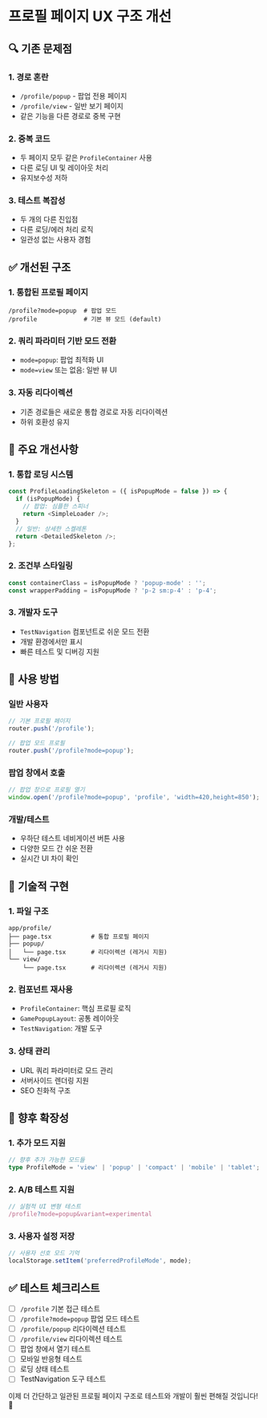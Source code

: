 # 프로필 페이지 UX 구조 개선

## 🔍 기존 문제점

### 1. 경로 혼란
- `/profile/popup` - 팝업 전용 페이지
- `/profile/view` - 일반 보기 페이지
- 같은 기능을 다른 경로로 중복 구현

### 2. 중복 코드
- 두 페이지 모두 같은 `ProfileContainer` 사용
- 다른 로딩 UI 및 레이아웃 처리
- 유지보수성 저하

### 3. 테스트 복잡성
- 두 개의 다른 진입점
- 다른 로딩/에러 처리 로직
- 일관성 없는 사용자 경험

## ✅ 개선된 구조

### 1. 통합된 프로필 페이지
```
/profile?mode=popup  # 팝업 모드
/profile             # 기본 뷰 모드 (default)
```

### 2. 쿼리 파라미터 기반 모드 전환
- `mode=popup`: 팝업 최적화 UI
- `mode=view` 또는 없음: 일반 뷰 UI

### 3. 자동 리다이렉션
- 기존 경로들은 새로운 통합 경로로 자동 리다이렉션
- 하위 호환성 유지

## 🎯 주요 개선사항

### 1. 통합 로딩 시스템
```typescript
const ProfileLoadingSkeleton = ({ isPopupMode = false }) => {
  if (isPopupMode) {
    // 팝업: 심플한 스피너
    return <SimpleLoader />;
  }
  // 일반: 상세한 스켈레톤
  return <DetailedSkeleton />;
};
```

### 2. 조건부 스타일링
```typescript
const containerClass = isPopupMode ? 'popup-mode' : '';
const wrapperPadding = isPopupMode ? 'p-2 sm:p-4' : 'p-4';
```

### 3. 개발자 도구
- `TestNavigation` 컴포넌트로 쉬운 모드 전환
- 개발 환경에서만 표시
- 빠른 테스트 및 디버깅 지원

## 📱 사용 방법

### 일반 사용자
```javascript
// 기본 프로필 페이지
router.push('/profile');

// 팝업 모드 프로필
router.push('/profile?mode=popup');
```

### 팝업 창에서 호출
```javascript
// 팝업 창으로 프로필 열기
window.open('/profile?mode=popup', 'profile', 'width=420,height=850');
```

### 개발/테스트
- 우하단 테스트 네비게이션 버튼 사용
- 다양한 모드 간 쉬운 전환
- 실시간 UI 차이 확인

## 🔧 기술적 구현

### 1. 파일 구조
```
app/profile/
├── page.tsx           # 통합 프로필 페이지
├── popup/
│   └── page.tsx       # 리다이렉션 (레거시 지원)
└── view/
    └── page.tsx       # 리다이렉션 (레거시 지원)
```

### 2. 컴포넌트 재사용
- `ProfileContainer`: 핵심 프로필 로직
- `GamePopupLayout`: 공통 레이아웃
- `TestNavigation`: 개발 도구

### 3. 상태 관리
- URL 쿼리 파라미터로 모드 관리
- 서버사이드 렌더링 지원
- SEO 친화적 구조

## 🚀 향후 확장성

### 1. 추가 모드 지원
```typescript
// 향후 추가 가능한 모드들
type ProfileMode = 'view' | 'popup' | 'compact' | 'mobile' | 'tablet';
```

### 2. A/B 테스트 지원
```typescript
// 실험적 UI 변형 테스트
/profile?mode=popup&variant=experimental
```

### 3. 사용자 설정 저장
```typescript
// 사용자 선호 모드 기억
localStorage.setItem('preferredProfileMode', mode);
```

## ✅ 테스트 체크리스트

- [ ] `/profile` 기본 접근 테스트
- [ ] `/profile?mode=popup` 팝업 모드 테스트
- [ ] `/profile/popup` 리다이렉션 테스트
- [ ] `/profile/view` 리다이렉션 테스트
- [ ] 팝업 창에서 열기 테스트
- [ ] 모바일 반응형 테스트
- [ ] 로딩 상태 테스트
- [ ] TestNavigation 도구 테스트

이제 더 간단하고 일관된 프로필 페이지 구조로 테스트와 개발이 훨씬 편해질 것입니다! 🎉
